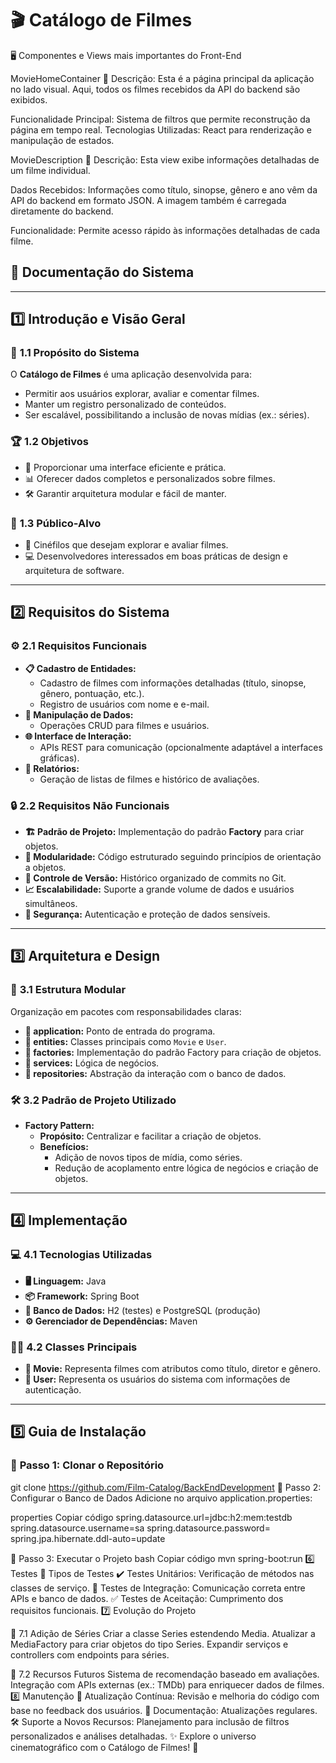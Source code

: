 # 🎬 **Catálogo de Filmes**  

🖥️ Componentes e Views mais importantes do Front-End

MovieHomeContainer
📍 Descrição:
Esta é a página principal da aplicação no lado visual. Aqui, todos os filmes recebidos da API do backend são exibidos.

Funcionalidade Principal: Sistema de filtros que permite reconstrução da página em tempo real.
Tecnologias Utilizadas: React para renderização e manipulação de estados.

MovieDescription
📍 Descrição:
Esta view exibe informações detalhadas de um filme individual.

Dados Recebidos:
Informações como título, sinopse, gênero e ano vêm da API do backend em formato JSON.
A imagem também é carregada diretamente do backend.

Funcionalidade:
Permite acesso rápido às informações detalhadas de cada filme.

## 📖 **Documentação do Sistema**  

---

## 1️⃣ **Introdução e Visão Geral**

### 🎯 **1.1 Propósito do Sistema**
O **Catálogo de Filmes** é uma aplicação desenvolvida para:
- Permitir aos usuários explorar, avaliar e comentar filmes.  
- Manter um registro personalizado de conteúdos.  
- Ser escalável, possibilitando a inclusão de novas mídias (ex.: séries).  

### 🏆 **1.2 Objetivos**
- 🌟 Proporcionar uma interface eficiente e prática.  
- 📊 Oferecer dados completos e personalizados sobre filmes.  
- 🛠️ Garantir arquitetura modular e fácil de manter.  

### 👥 **1.3 Público-Alvo**
- 🎥 Cinéfilos que desejam explorar e avaliar filmes.  
- 💻 Desenvolvedores interessados em boas práticas de design e arquitetura de software.  

---

## 2️⃣ **Requisitos do Sistema**

### ⚙️ **2.1 Requisitos Funcionais**
- **📋 Cadastro de Entidades:**  
  - Cadastro de filmes com informações detalhadas (título, sinopse, gênero, pontuação, etc.).  
  - Registro de usuários com nome e e-mail.  
- **🔄 Manipulação de Dados:**  
  - Operações CRUD para filmes e usuários.  
- **🌐 Interface de Interação:**  
  - APIs REST para comunicação (opcionalmente adaptável a interfaces gráficas).  
- **📑 Relatórios:**  
  - Geração de listas de filmes e histórico de avaliações.  

### 🔒 **2.2 Requisitos Não Funcionais**
- **🏗️ Padrão de Projeto:** Implementação do padrão **Factory** para criar objetos.  
- **📂 Modularidade:** Código estruturado seguindo princípios de orientação a objetos.  
- **📜 Controle de Versão:** Histórico organizado de commits no Git.  
- **📈 Escalabilidade:** Suporte a grande volume de dados e usuários simultâneos.  
- **🔐 Segurança:** Autenticação e proteção de dados sensíveis.  

---

## 3️⃣ **Arquitetura e Design**

### 🧩 **3.1 Estrutura Modular**
Organização em pacotes com responsabilidades claras:  
- **📂 application:** Ponto de entrada do programa.  
- **📂 entities:** Classes principais como `Movie` e `User`.  
- **📂 factories:** Implementação do padrão Factory para criação de objetos.  
- **📂 services:** Lógica de negócios.  
- **📂 repositories:** Abstração da interação com o banco de dados.  

### 🛠️ **3.2 Padrão de Projeto Utilizado**
- **Factory Pattern:**  
  - **Propósito:** Centralizar e facilitar a criação de objetos.  
  - **Benefícios:**  
    - Adição de novos tipos de mídia, como séries.  
    - Redução de acoplamento entre lógica de negócios e criação de objetos.  

---

## 4️⃣ **Implementação**

### 💻 **4.1 Tecnologias Utilizadas**
- **🖥️ Linguagem:** Java  
- **📦 Framework:** Spring Boot  
- **💾 Banco de Dados:** H2 (testes) e PostgreSQL (produção)  
- **⚙️ Gerenciador de Dependências:** Maven  

### 🧑‍💻 **4.2 Classes Principais**
- **🎥 Movie:** Representa filmes com atributos como título, diretor e gênero.  
- **👤 User:** Representa os usuários do sistema com informações de autenticação.  

---

## 5️⃣ **Guia de Instalação**

### 📝 **Passo 1: Clonar o Repositório**
git clone https://github.com/Film-Catalog/BackEndDevelopment
🔧 Passo 2: Configurar o Banco de Dados
Adicione no arquivo application.properties:

properties
Copiar código
spring.datasource.url=jdbc:h2:mem:testdb
spring.datasource.username=sa
spring.datasource.password=
spring.jpa.hibernate.ddl-auto=update

🚀 Passo 3: Executar o Projeto
bash
Copiar código
mvn spring-boot:run
6️⃣ Testes
🧪 Tipos de Testes
✔️ Testes Unitários: Verificação de métodos nas classes de serviço.
🔗 Testes de Integração: Comunicação correta entre APIs e banco de dados.
✅ Testes de Aceitação: Cumprimento dos requisitos funcionais.
7️⃣ Evolução do Projeto

📌 7.1 Adição de Séries
Criar a classe Series estendendo Media.
Atualizar a MediaFactory para criar objetos do tipo Series.
Expandir serviços e controllers com endpoints para séries.

🌟 7.2 Recursos Futuros
Sistema de recomendação baseado em avaliações.
Integração com APIs externas (ex.: TMDb) para enriquecer dados de filmes.
8️⃣ Manutenção
🔄 Atualização Contínua: Revisão e melhoria do código com base no feedback dos usuários.
📘 Documentação: Atualizações regulares.
🛠️ Suporte a Novos Recursos: Planejamento para inclusão de filtros personalizados e análises detalhadas.
✨ Explore o universo cinematográfico com o Catálogo de Filmes! 🎥
